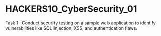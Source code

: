 # HACKERS10_CyberSecurity_01
Task 1 : Conduct security testing on a sample web application to identify vulnerabilities like SQL injection, XSS, and authentication flaws.
